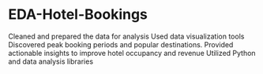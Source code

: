 # EDA-Hotel-Bookings
Cleaned and prepared the data for analysis Used data visualization tools Discovered peak booking periods and popular destinations. Provided actionable insights to improve hotel occupancy and revenue Utilized Python and data analysis libraries

